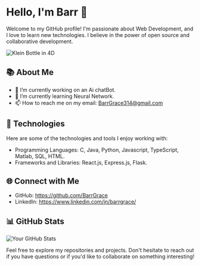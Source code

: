 # Hello, I'm Barr 👋

Welcome to my GitHub profile! I'm passionate about Web Development, and I love to learn new technologies. I believe in the power of open source and collaborative development.

![Klein Bottle in 4D](file:///C:/Users/Stav/Downloads/Klein_bottle_time_evolution_in_xyzt-space.gif)

## 📚 About Me

- 🔭 I’m currently working on an Ai chatBot.
- 🌱 I’m currently learning Neural Network.
- 📫 How to reach me on my email: BarrGrace314@gmail.com

## 🚀 Technologies

Here are some of the technologies and tools I enjoy working with:

- Programming Languages: C, Java, Python, Javascript, TypeScript, Matlab, SQL, HTML.
- Frameworks and Libraries: React.js, Express.js, Flask.

## 🌐 Connect with Me

- GitHub: https://github.com/BarrGrace
- LinkedIn: https://www.linkedin.com/in/barrgrace/

## 📊 GitHub Stats

![Your GitHub Stats](https://github-readme-stats.vercel.app/api?username=BarrGrace&show_icons=true&theme=radical)


Feel free to explore my repositories and projects. Don't hesitate to reach out if you have questions or if you'd like to collaborate on something interesting!

